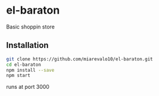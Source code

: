 # el-baraton
Basic shoppin store

## Installation

```sh
git clone https://github.com/miarevalo10/el-baraton.git
cd el-baraton
npm install --save
npm start

```
runs at port 3000
